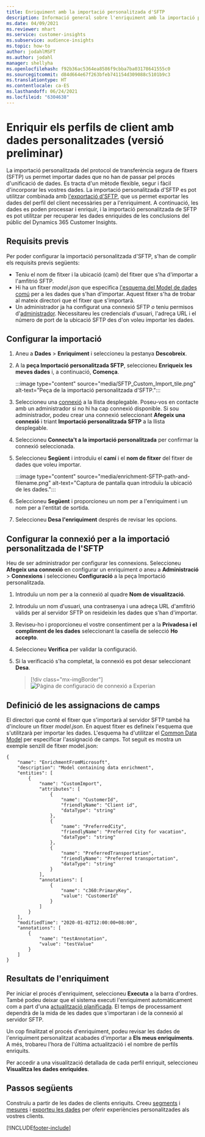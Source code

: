 ```yaml
---
title: Enriquiment amb la importació personalitzada d'SFTP
description: Informació general sobre l'enriquiment amb la importació personalitzada d'SFTP.
ms.date: 04/09/2021
ms.reviewer: mhart
ms.service: customer-insights
ms.subservice: audience-insights
ms.topic: how-to
author: jodahlMSFT
ms.author: jodahl
manager: shellyha
ms.openlocfilehash: f92b36ac5364ea8586f9cbba7ba03178641555c0
ms.sourcegitcommit: d84d664e67f263bfeb741154d309088c5101b9c3
ms.translationtype: HT
ms.contentlocale: ca-ES
ms.lasthandoff: 06/24/2021
ms.locfileid: "6304638"
---
```

# <a name="enrich-customer-profiles-with-custom-data-preview"></a>Enriquir els perfils de client amb dades personalitzades (versió preliminar)

La importació personalitzada del protocol de transferència segura de fitxers (SFTP) us permet importar dades que no han de passar pel procés d'unificació de dades. Es tracta d'un mètode flexible, segur i fàcil d'incorporar les vostres dades. La importació personalitzada d'SFTP es pot utilitzar combinada amb [l'exportació d'SFTP](export-sftp.md), que us permet exportar les dades del perfil del client necessàries per a l'enriquiment. A continuació, les dades es poden processar i enriquir, i la importació personalitzada de SFTP es pot utilitzar per recuperar les dades enriquides de les conclusions del públic del Dynamics 365 Customer Insights.

## <a name="prerequisites"></a>Requisits previs

Per poder configurar la importació personalitzada d'SFTP, s'han de complir els requisits previs següents:

- Teniu el nom de fitxer i la ubicació (camí) del fitxer que s'ha d'importar a l'amfitrió SFTP.
- Hi ha un fitxer *model.json* que especifica [l'esquema del Model de dades comú](/common-data-model/) per a les dades que s'han d'importar. Aquest fitxer s'ha de trobar al mateix directori que el fitxer que s'importarà.
- Un administrador ja ha configurat una connexió SFTP *o* teniu permisos d'[administrador](permissions.md#administrator). Necessitareu les credencials d'usuari, l'adreça URL i el número de port de la ubicació SFTP des d'on voleu importar les dades.


## <a name="configure-the-import"></a>Configurar la importació

1. Aneu a **Dades** > **Enriquiment** i seleccioneu la pestanya **Descobreix**.

1. A la **peça Importació personalitzada SFTP**, seleccioneu **Enriqueix les meves dades** i, a continuació, **Comença**.

   :::image type="content" source="media/SFTP_Custom_Import_tile.png" alt-text="Peça de la importació personalitzada d'SFTP.":::

1. Seleccioneu una [connexió](connections.md) a la llista desplegable. Poseu-vos en contacte amb un administrador si no hi ha cap connexió disponible. Si sou administrador, podeu crear una connexió seleccionant **Afegeix una connexió** i triant **Importació personalitzada SFTP** a la llista desplegable.

1. Seleccioneu **Connecta't a la importació personalitzada** per confirmar la connexió seleccionada.

1.  Seleccioneu **Següent** i introduïu el **camí** i el **nom de fitxer** del fitxer de dades que voleu importar.

    :::image type="content" source="media/enrichment-SFTP-path-and-filename.png" alt-text="Captura de pantalla quan introduïu la ubicació de les dades.":::

1. Seleccioneu **Següent** i proporcioneu un nom per a l'enriquiment i un nom per a l'entitat de sortida. 

1. Seleccioneu **Desa l'enriquiment** després de revisar les opcions.

## <a name="configure-the-connection-for-sftp-custom-import"></a>Configurar la connexió per a la importació personalitzada de l'SFTP 

Heu de ser administrador per configurar les connexions. Seleccioneu **Afegeix una connexió** en configurar un enriquiment *o* aneu a **Administració** > **Connexions** i seleccioneu **Configuració** a la peça Importació personalitzada.

1. Introduïu un nom per a la connexió al quadre **Nom de visualització**.

1. Introduïu un nom d'usuari, una contrasenya i una adreça URL d'amfitrió vàlids per al servidor SFTP on resideixin les dades que s'han d'importar.

1. Reviseu-ho i proporcioneu el vostre consentiment per a la **Privadesa i el compliment de les dades** seleccionant la casella de selecció **Ho accepto**.

1. Seleccioneu **Verifica** per validar la configuració.

1. Si la verificació s'ha completat, la connexió es pot desar seleccionant **Desa**.

   > [!div class="mx-imgBorder"]
   > ![Pàgina de configuració de connexió a Experian](media/enrichment-SFTP-connection.png "Pàgina de configuració de connexió a Experian")


## <a name="defining-field-mappings"></a>Definició de les assignacions de camps 

El directori que conté el fitxer que s'importarà al servidor SFTP també ha d'incloure un fitxer *model.json*. En aquest fitxer es defineix l'esquema que s'utilitzarà per importar les dades. L'esquema ha d'utilitzar el [Common Data Model](/common-data-model/) per especificar l'assignació de camps. Tot seguit es mostra un exemple senzill de fitxer model.json:

```
{
    "name": "EnrichmentFromMicrosoft",
    "description": "Model containing data enrichment",
    "entities": [
        {
            "name": "CustomImport",
            "attributes": [
                {
                    "name": "CustomerId",
                    "friendlyName": "Client id",
                    "dataType": "string"
                },
                {
                    "name": "PreferredCity",
                    "friendlyName": "Preferred City for vacation",
                    "dataType": "string"
                },
                {
                    "name": "PreferredTransportation",
                    "friendlyName": "Preferred transportation",
                    "dataType": "string"
                }
            ],
            "annotations": [
                {
                    "name": "c360:PrimaryKey",
                    "value": "CustomerId"
                }
            ]
        }
    ],
    "modifiedTime": "2020-01-02T12:00:00+08:00",
    "annotations": [
        {
            "name": "testAnnotation",
            "value": "testValue"
        }
    ]
}
```

## <a name="enrichment-results"></a>Resultats de l'enriquiment

Per iniciar el procés d'enriquiment, seleccioneu **Executa** a la barra d'ordres. També podeu deixar que el sistema executi l'enriquiment automàticament com a part d'una [actualització planificada](system.md#schedule-tab). El temps de processament dependrà de la mida de les dades que s'importaran i de la connexió al servidor SFTP.

Un cop finalitzat el procés d'enriquiment, podeu revisar les dades de l'enriquiment personalitzat acabades d'importar a **Els meus enriquiments**. A més, trobareu l'hora de l'última actualització i el nombre de perfils enriquits.

Per accedir a una visualització detallada de cada perfil enriquit, seleccioneu **Visualitza les dades enriquides**.

## <a name="next-steps"></a>Passos següents

Construïu a partir de les dades de clients enriquits. Creeu [segments](segments.md) i [mesures](measures.md) i [exporteu les dades](export-destinations.md) per oferir experiències personalitzades als vostres clients.

[!INCLUDE[footer-include](../includes/footer-banner.md)]
